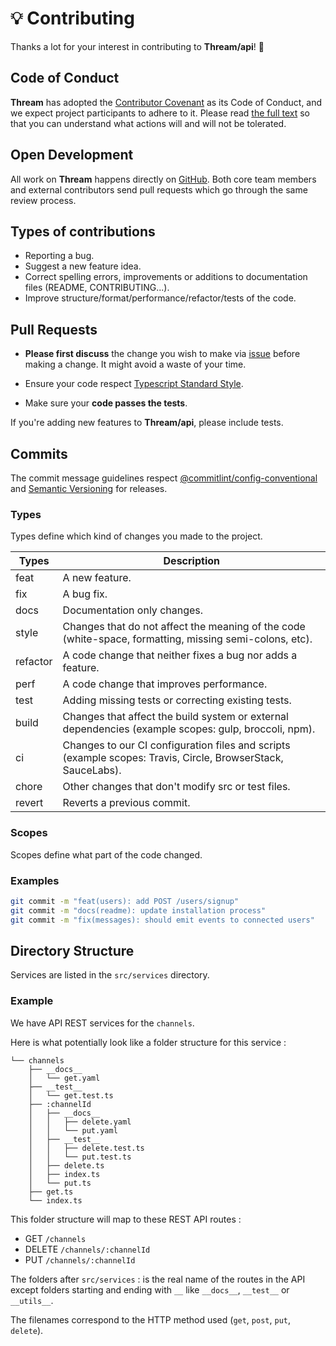 # 💡 Contributing

Thanks a lot for your interest in contributing to **Thream/api**! 🎉

## Code of Conduct

**Thream** has adopted the [Contributor Covenant](https://www.contributor-covenant.org/) as its Code of Conduct, and we expect project participants to adhere to it. Please read [the full text](./CODE_OF_CONDUCT.md) so that you can understand what actions will and will not be tolerated.

## Open Development

All work on **Thream** happens directly on [GitHub](https://github.com/Thream). Both core team members and external contributors send pull requests which go through the same review process.

## Types of contributions

- Reporting a bug.
- Suggest a new feature idea.
- Correct spelling errors, improvements or additions to documentation files (README, CONTRIBUTING...).
- Improve structure/format/performance/refactor/tests of the code.

## Pull Requests

- **Please first discuss** the change you wish to make via [issue](https://github.com/Thream/api/issues) before making a change. It might avoid a waste of your time.

- Ensure your code respect [Typescript Standard Style](https://www.npmjs.com/package/ts-standard).

- Make sure your **code passes the tests**.

If you're adding new features to **Thream/api**, please include tests.

## Commits

The commit message guidelines respect [@commitlint/config-conventional](https://github.com/conventional-changelog/commitlint/tree/master/%40commitlint/config-conventional) and [Semantic Versioning](https://semver.org/) for releases.

### Types

Types define which kind of changes you made to the project.

| Types    | Description                                                                                                  |
| -------- | ------------------------------------------------------------------------------------------------------------ |
| feat     | A new feature.                                                                                               |
| fix      | A bug fix.                                                                                                   |
| docs     | Documentation only changes.                                                                                  |
| style    | Changes that do not affect the meaning of the code (white-space, formatting, missing semi-colons, etc).      |
| refactor | A code change that neither fixes a bug nor adds a feature.                                                   |
| perf     | A code change that improves performance.                                                                     |
| test     | Adding missing tests or correcting existing tests.                                                           |
| build    | Changes that affect the build system or external dependencies (example scopes: gulp, broccoli, npm).         |
| ci       | Changes to our CI configuration files and scripts (example scopes: Travis, Circle, BrowserStack, SauceLabs). |
| chore    | Other changes that don't modify src or test files.                                                           |
| revert   | Reverts a previous commit.                                                                                   |

### Scopes

Scopes define what part of the code changed.

### Examples

```sh
git commit -m "feat(users): add POST /users/signup"
git commit -m "docs(readme): update installation process"
git commit -m "fix(messages): should emit events to connected users"
```

## Directory Structure

Services are listed in the `src/services` directory.

### Example

We have API REST services for the `channels`.

Here is what potentially look like a folder structure for this service :

```text
└── channels
    ├── __docs__
    │   └── get.yaml
    ├── __test__
    │   └── get.test.ts
    ├── :channelId
    │   ├── __docs__
    │   │   ├── delete.yaml
    │   │   └── put.yaml
    │   ├── __test__
    │   │   ├── delete.test.ts
    │   │   └── put.test.ts
    │   ├── delete.ts
    │   ├── index.ts
    │   └── put.ts
    ├── get.ts
    └── index.ts
```

This folder structure will map to these REST API routes :

- GET `/channels`
- DELETE `/channels/:channelId`
- PUT `/channels/:channelId`

The folders after `src/services` : is the real name of the routes in the API except folders starting and ending with `__` like `__docs__`, `__test__` or `__utils__`.

The filenames correspond to the HTTP method used (`get`, `post`, `put`, `delete`).
